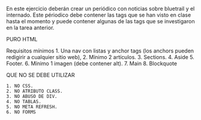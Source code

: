 En este ejercicio deberán crear un periódico con noticias sobre bluetrail y el internado. Este périodico debe contener las tags
que se han visto en clase hasta el momento y puede contener algunas de las tags que se investigaron en la tarea anterior.

  PURO HTML

  Requisitos mínimos
    1. Una nav con listas y anchor tags (los anchors pueden redigirir a cualquier sitio web),
    2. Mínimo 2 artículos.
    3. Sections.
    4. Aside
    5. Footer.
    6. Mínimo 1 imagen (debe contener alt).
    7. Main
    8. Blockquote
  
  
  QUE NO SE DEBE UTILIZAR
  
    1. NO CSS.
    2. NO ATRIBUTO CLASS.
    3. NO ABUSO DE DIV.
    4. NO TABLAS.
    5. NO META REFRESH.
    6. NO FORMS
  
  
  
